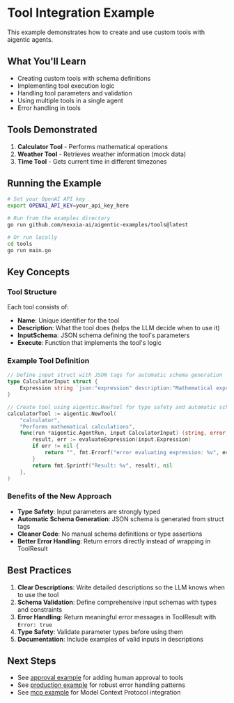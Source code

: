 # Tool Integration Example

This example demonstrates how to create and use custom tools with aigentic agents.

## What You'll Learn

- Creating custom tools with schema definitions
- Implementing tool execution logic
- Handling tool parameters and validation
- Using multiple tools in a single agent
- Error handling in tools

## Tools Demonstrated

1. **Calculator Tool** - Performs mathematical operations
2. **Weather Tool** - Retrieves weather information (mock data)
3. **Time Tool** - Gets current time in different timezones

## Running the Example

```bash
# Set your OpenAI API key
export OPENAI_API_KEY=your_api_key_here

# Run from the examples directory
go run github.com/nexxia-ai/aigentic-examples/tools@latest

# Or run locally
cd tools
go run main.go
```

## Key Concepts

### Tool Structure

Each tool consists of:
- **Name**: Unique identifier for the tool
- **Description**: What the tool does (helps the LLM decide when to use it)
- **InputSchema**: JSON schema defining the tool's parameters
- **Execute**: Function that implements the tool's logic

### Example Tool Definition

```go
// Define input struct with JSON tags for automatic schema generation
type CalculatorInput struct {
    Expression string `json:"expression" description:"Mathematical expression to evaluate"`
}

// Create tool using aigentic.NewTool for type safety and automatic schema generation
calculatorTool := aigentic.NewTool(
    "calculator",
    "Performs mathematical calculations",
    func(run *aigentic.AgentRun, input CalculatorInput) (string, error) {
        result, err := evaluateExpression(input.Expression)
        if err != nil {
            return "", fmt.Errorf("error evaluating expression: %v", err)
        }
        return fmt.Sprintf("Result: %v", result), nil
    },
)
```

### Benefits of the New Approach

- **Type Safety**: Input parameters are strongly typed
- **Automatic Schema Generation**: JSON schema is generated from struct tags
- **Cleaner Code**: No manual schema definitions or type assertions
- **Better Error Handling**: Return errors directly instead of wrapping in ToolResult

## Best Practices

1. **Clear Descriptions**: Write detailed descriptions so the LLM knows when to use the tool
2. **Schema Validation**: Define comprehensive input schemas with types and constraints
3. **Error Handling**: Return meaningful error messages in ToolResult with `Error: true`
4. **Type Safety**: Validate parameter types before using them
5. **Documentation**: Include examples of valid inputs in descriptions

## Next Steps

- See [approval example](../approval) for adding human approval to tools
- See [production example](../production) for robust error handling patterns
- See [mcp example](../mcp) for Model Context Protocol integration
